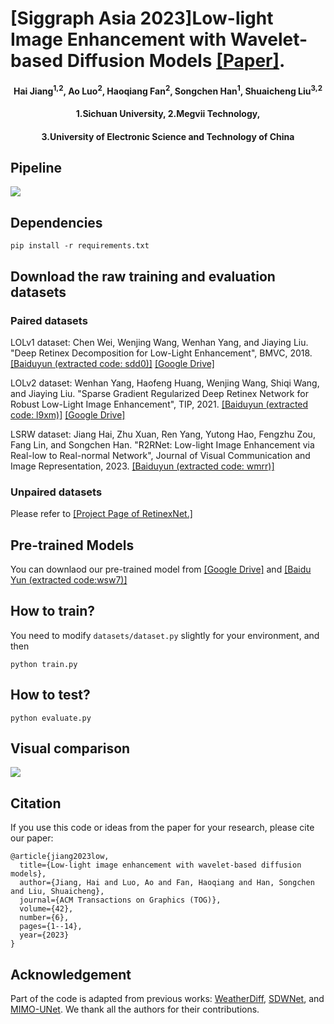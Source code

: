 # [Siggraph Asia 2023]Low-light Image Enhancement with Wavelet-based Diffusion Models [[Paper]](https://arxiv.org/pdf/2306.00306.pdf).
<h4 align="center">Hai Jiang<sup>1,2</sup>, Ao Luo<sup>2</sup>, Haoqiang Fan<sup>2</sup>, Songchen Han<sup>1</sup>, Shuaicheng Liu<sup>3,2</sup></center>
<h4 align="center">1.Sichuan University, 2.Megvii Technology, 
<h4 align="center">3.University of Electronic Science and Technology of China</center></center>

## Pipeline
![](./Figures/pipeline.png)

## Dependencies
```
pip install -r requirements.txt
````

## Download the raw training and evaluation datasets
### Paired datasets 
LOLv1 dataset: Chen Wei, Wenjing Wang, Wenhan Yang, and Jiaying Liu. "Deep Retinex Decomposition for Low-Light Enhancement", BMVC, 2018. [[Baiduyun (extracted code: sdd0)]](https://pan.baidu.com/s/1spt0kYU3OqsQSND-be4UaA) [[Google Drive]](https://drive.google.com/file/d/18bs_mAREhLipaM2qvhxs7u7ff2VSHet2/view?usp=sharing)

LOLv2 dataset: Wenhan Yang, Haofeng Huang, Wenjing Wang, Shiqi Wang, and Jiaying Liu. "Sparse Gradient Regularized Deep Retinex Network for Robust Low-Light Image Enhancement", TIP, 2021. [[Baiduyun (extracted code: l9xm)]](https://pan.baidu.com/s/1U9ePTfeLlnEbr5dtI1tm5g) [[Google Drive]](https://drive.google.com/file/d/1dzuLCk9_gE2bFF222n3-7GVUlSVHpMYC/view?usp=sharing)

LSRW dataset: Jiang Hai, Zhu Xuan, Ren Yang, Yutong Hao, Fengzhu Zou, Fang Lin, and Songchen Han. "R2RNet: Low-light Image Enhancement via Real-low to Real-normal Network", Journal of Visual Communication and Image Representation, 2023. [[Baiduyun (extracted code: wmrr)]](https://pan.baidu.com/s/1XHWQAS0ZNrnCyZ-bq7MKvA)

### Unpaired datasets 
Please refer to [[Project Page of RetinexNet.]](https://daooshee.github.io/BMVC2018website/)

## Pre-trained Models 
You can downlaod our pre-trained model from [[Google Drive]](https://drive.google.com/file/d/1f4zDvPsWKrID33OJdeHwc5VOBILkm0KW/view?usp=sharing) and [[Baidu Yun (extracted code:wsw7)]](https://pan.baidu.com/s/1rq8VzdnHeky0iT56coOGog)

## How to train?
You need to modify ```datasets/dataset.py``` slightly for your environment, and then
```
python train.py  
```

## How to test?
```
python evaluate.py
```

## Visual comparison
![](./Figures/comparison.png)

## Citation
If you use this code or ideas from the paper for your research, please cite our paper:
```
@article{jiang2023low,
  title={Low-light image enhancement with wavelet-based diffusion models},
  author={Jiang, Hai and Luo, Ao and Fan, Haoqiang and Han, Songchen and Liu, Shuaicheng},
  journal={ACM Transactions on Graphics (TOG)},
  volume={42},
  number={6},
  pages={1--14},
  year={2023}
}
```

## Acknowledgement
Part of the code is adapted from previous works: [WeatherDiff](https://github.com/IGITUGraz/WeatherDiffusion), [SDWNet](https://github.com/FlyEgle/SDWNet), and [MIMO-UNet](https://github.com/chosj95/MIMO-UNet). We thank all the authors for their contributions.
